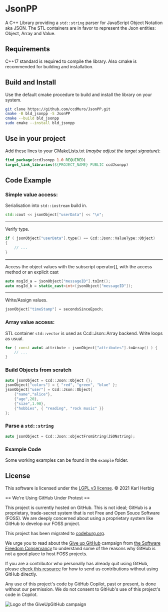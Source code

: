 JsonPP
======

A C++ Library providing a `std::string` parser for JavaScript Object Notation aka JSON.
The STL containers are in favor to represent the Json entities: Object, Array and Value.

Requirements
------------
C++17 standard is required to compile the library. 
Also cmake is recommended for building and installation.

Build and Install
-----------------
Use the default cmake procedure to build and install the library on your system.
```sh
git clone https://github.com/ccdMuro/JsonPP.git
cmake -B bld_jsonpp -S JsonPP
cmake --build bld_jsonpp
sudo cmake --install bld_jsonpp
```

Use in your project
-------------------
Add these lines to your CMakeLists.txt (*maybe adjust the target signature*):
```cmake
find_package(ccdJsonpp 1.0 REQUIRED)
target_link_libraries(${PROJECT_NAME} PUBLIC ccdJsonpp)
```

Code Example
------------
### Simple value access:
Serialisation into `std::iostream` build in.
```cpp
std::cout << jsonObject["userData"] << "\n";
```
---
Verify type.
```cpp
if ( jsonObject["userData"].type() == Ccd::Json::ValueType::Object)
{
	// ...
}
```
---
Access the object values with the subscript operator[],
with the access method or an explicit cast
```cpp
auto msgId_a = jsonObject["messageID"].toInt();
auto msgId_b = static_cast<int>(jsonObject["messageID"]);
```
---
Write/Assign values.
```cpp
jsonObject["timeStamp"] = secondsSinceEpoch;
```

### Array value access: 
STL container `std::vector` is used as Ccd::Json::Array backend.
Write loops as usual.
```cpp
for ( const auto& attribute : jsonObject["attributes"].toArray() ) {
	// ...
}
```

### Build Objects from scratch
```cpp
auto jsonObject = Ccd::Json::Object {};
jsonObject["colors"] = { "red", "green", "blue" };
jsonObject["user"] = Ccd::Json::Object{
	{"name","alice"},
	{"age",20},
	{"size",1.90},
	{"hobbies", { "reading", "rock music" }}
};
```

### Parse a `std::string`
```cpp
auto jsonObject = Ccd::Json::objectFromString(JSONstring);
```

### Example Code
Some working examples can be found in the `example` folder.

License
-------
This software is licensed under the [LGPL v3 license][lgpl].
© 2021 Karl Herbig

[lgpl]: https://www.gnu.org/licenses/lgpl-3.0.en.html

== We're Using GitHub Under Protest ==

This project is currently hosted on GitHub.  This is not ideal; GitHub is a
proprietary, trade-secret system that is not Free and Open Souce Software
(FOSS).  We are deeply concerned about using a proprietary system like GitHub
to develop our FOSS project. 

This project has been migrated to [codeburg.org](https://codeberg.org/muro/JsonPP).

We urge you to read about the [Give up GitHub](https://GiveUpGitHub.org) campaign from
[the Software Freedom Conservancy](https://sfconservancy.org) to understand
some of the reasons why GitHub is not a good place to host FOSS projects.

If you are a contributor who personally has already quit using GitHub, please
[check this resource](INSERT_LINK) for how to send us contributions without
using GitHub directly.

Any use of this project's code by GitHub Copilot, past or present, is done
without our permission.  We do not consent to GitHub's use of this project's
code in Copilot.

![Logo of the GiveUpGitHub campaign](https://sfconservancy.org/img/GiveUpGitHub.png)
